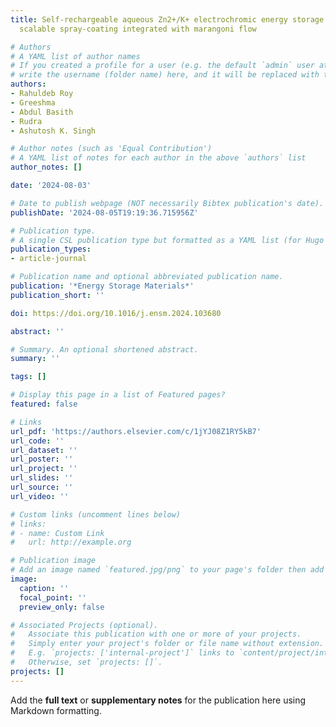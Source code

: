 ```yaml
---
title: Self-rechargeable aqueous Zn2+/K+ electrochromic energy storage device via
  scalable spray-coating integrated with marangoni flow

# Authors
# A YAML list of author names
# If you created a profile for a user (e.g. the default `admin` user at `content/authors/admin/`),
# write the username (folder name) here, and it will be replaced with their full name and linked to their profile.
authors:
- Rahuldeb Roy
- Greeshma
- Abdul Basith
- Rudra
- Ashutosh K. Singh

# Author notes (such as 'Equal Contribution')
# A YAML list of notes for each author in the above `authors` list
author_notes: []

date: '2024-08-03'

# Date to publish webpage (NOT necessarily Bibtex publication's date).
publishDate: '2024-08-05T19:19:36.715956Z'

# Publication type.
# A single CSL publication type but formatted as a YAML list (for Hugo requirements).
publication_types:
- article-journal

# Publication name and optional abbreviated publication name.
publication: '*Energy Storage Materials*'
publication_short: ''

doi: https://doi.org/10.1016/j.ensm.2024.103680

abstract: ''

# Summary. An optional shortened abstract.
summary: ''

tags: []

# Display this page in a list of Featured pages?
featured: false

# Links
url_pdf: 'https://authors.elsevier.com/c/1jYJ08Z1RY5kB7'
url_code: ''
url_dataset: ''
url_poster: ''
url_project: ''
url_slides: ''
url_source: ''
url_video: ''

# Custom links (uncomment lines below)
# links:
# - name: Custom Link
#   url: http://example.org

# Publication image
# Add an image named `featured.jpg/png` to your page's folder then add a caption below.
image:
  caption: ''
  focal_point: ''
  preview_only: false

# Associated Projects (optional).
#   Associate this publication with one or more of your projects.
#   Simply enter your project's folder or file name without extension.
#   E.g. `projects: ['internal-project']` links to `content/project/internal-project/index.md`.
#   Otherwise, set `projects: []`.
projects: []
---
```


Add the **full text** or **supplementary notes** for the publication here using Markdown formatting.
